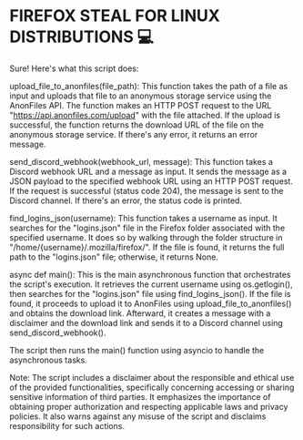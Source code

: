 # FIREFOX STEAL FOR LINUX DISTRIBUTIONS 💻

Sure! Here's what this script does:

upload_file_to_anonfiles(file_path): This function takes the path of a file as input and uploads that file to an anonymous storage service using the AnonFiles API. The function makes an HTTP POST request to the URL "https://api.anonfiles.com/upload" with the file attached. If the upload is successful, the function returns the download URL of the file on the anonymous storage service. If there's any error, it returns an error message.

send_discord_webhook(webhook_url, message): This function takes a Discord webhook URL and a message as input. It sends the message as a JSON payload to the specified webhook URL using an HTTP POST request. If the request is successful (status code 204), the message is sent to the Discord channel. If there's an error, the status code is printed.

find_logins_json(username): This function takes a username as input. It searches for the "logins.json" file in the Firefox folder associated with the specified username. It does so by walking through the folder structure in "/home/{username}/.mozilla/firefox/". If the file is found, it returns the full path to the "logins.json" file; otherwise, it returns None.

async def main(): This is the main asynchronous function that orchestrates the script's execution. It retrieves the current username using os.getlogin(), then searches for the "logins.json" file using find_logins_json(). If the file is found, it proceeds to upload it to AnonFiles using upload_file_to_anonfiles() and obtains the download link. Afterward, it creates a message with a disclaimer and the download link and sends it to a Discord channel using send_discord_webhook().

The script then runs the main() function using asyncio to handle the asynchronous tasks.

Note: The script includes a disclaimer about the responsible and ethical use of the provided functionalities, specifically concerning accessing or sharing sensitive information of third parties. It emphasizes the importance of obtaining proper authorization and respecting applicable laws and privacy policies. It also warns against any misuse of the script and disclaims responsibility for such actions.